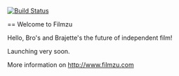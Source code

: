 [![Build Status](http://37.139.7.47:8080/job/caball/badge/icon)](http://37.139.7.47:8080/job/caball/)

== Welcome to Filmzu 

Hello, Bro's and Brajette's the future of independent film!

Launching very soon. 

More information on http://www.filmzu.com
